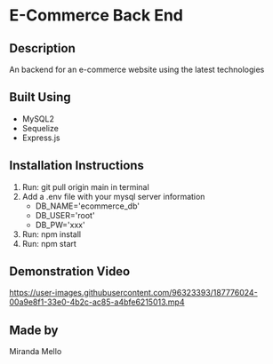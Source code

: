 # E-Commerce Back End

## Description
An backend for an e-commerce website using the latest technologies

## Built Using
* MySQL2
* Sequelize
* Express.js

## Installation Instructions
1. Run: git pull origin main in terminal
2. Add a .env file with your mysql server information
    * DB_NAME='ecommerce_db'
    * DB_USER='root'
    * DB_PW='xxx'
3. Run: npm install
4. Run: npm start

## Demonstration Video 

https://user-images.githubusercontent.com/96323393/187776024-00a9e8f1-33e0-4b2c-ac85-a4bfe6215013.mp4

## Made by
Miranda Mello
